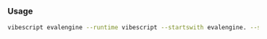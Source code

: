 ### Usage

```bash
vibescript evalengine --runtime vibescript --startswith evalengine. --sources src
```
